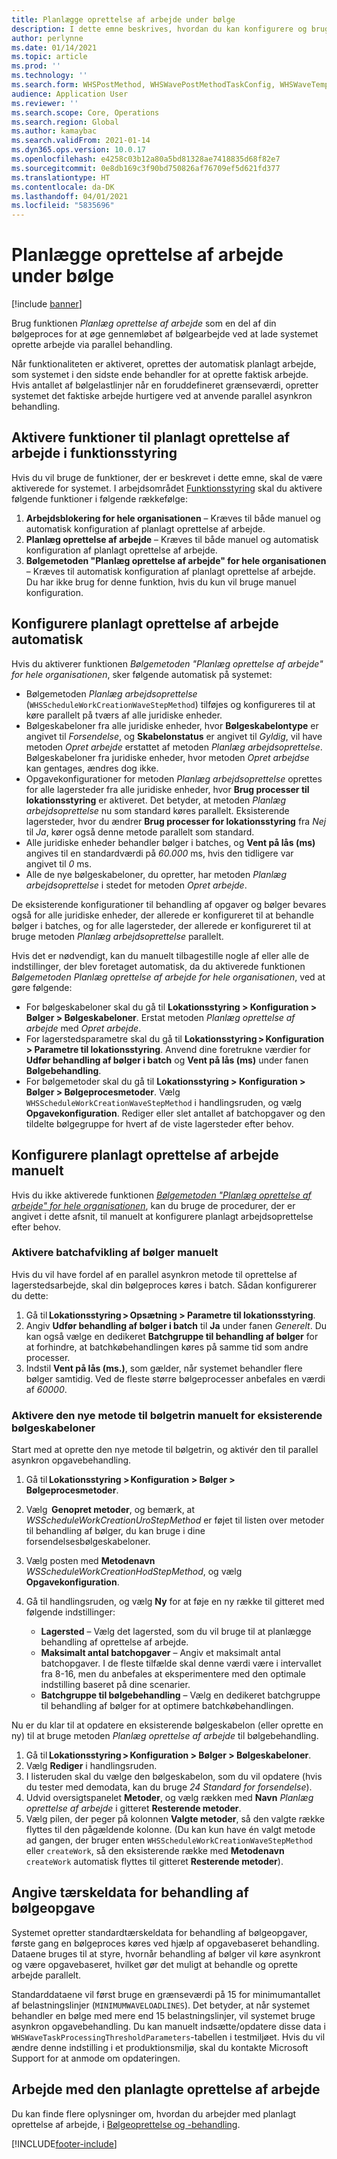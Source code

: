 ```yaml
---
title: Planlægge oprettelse af arbejde under bølge
description: I dette emne beskrives, hvordan du kan konfigurere og bruge behandlingsmetoden til planlægning af arbejdsoprettelse i bølge.
author: perlynne
ms.date: 01/14/2021
ms.topic: article
ms.prod: ''
ms.technology: ''
ms.search.form: WHSPostMethod, WHSWavePostMethodTaskConfig, WHSWaveTemplateTable, WHSParameters, WHSWaveTableListPage, WHSWorkTableListPage, WHSWorkTable, BatchJobEnhanced, WHSPlannedWorkOrder
audience: Application User
ms.reviewer: ''
ms.search.scope: Core, Operations
ms.search.region: Global
ms.author: kamaybac
ms.search.validFrom: 2021-01-14
ms.dyn365.ops.version: 10.0.17
ms.openlocfilehash: e4258c03b12a80a5bd81328ae7418835d68f82e7
ms.sourcegitcommit: 0e8db169c3f90bd750826af76709ef5d621fd377
ms.translationtype: HT
ms.contentlocale: da-DK
ms.lasthandoff: 04/01/2021
ms.locfileid: "5835696"
---
```

# <a name="schedule-work-creation-during-wave"></a>Planlægge oprettelse af arbejde under bølge

[!include [banner](../../includes/banner.md)]

Brug funktionen *Planlæg oprettelse af arbejde* som en del af din bølgeproces for at øge gennemløbet af bølgearbejde ved at lade systemet oprette arbejde via parallel behandling.

Når funktionaliteten er aktiveret, oprettes der automatisk planlagt arbejde, som systemet i den sidste ende behandler for at oprette faktisk arbejde. Hvis antallet af bølgelastlinjer når en foruddefineret grænseværdi, opretter systemet det faktiske arbejde hurtigere ved at anvende parallel asynkron behandling.

## <a name="turn-on-the-scheduled-work-creation-features-in-feature-management"></a>Aktivere funktioner til planlagt oprettelse af arbejde i funktionsstyring

Hvis du vil bruge de funktioner, der er beskrevet i dette emne, skal de være aktiverede for systemet. I arbejdsområdet [Funktionsstyring](../../fin-ops-core/fin-ops/get-started/feature-management/feature-management-overview.md) skal du aktivere følgende funktioner i følgende rækkefølge:

1. **Arbejdsblokering for hele organisationen** – Kræves til både manuel og automatisk konfiguration af planlagt oprettelse af arbejde.
1. **Planlæg oprettelse af arbejde** – Kræves til både manuel og automatisk konfiguration af planlagt oprettelse af arbejde.
1. **Bølgemetoden "Planlæg oprettelse af arbejde" for hele organisationen** – Kræves til automatisk konfiguration af planlagt oprettelse af arbejde. Du har ikke brug for denne funktion, hvis du kun vil bruge manuel konfiguration.

<a name="Auto-enable-schedule-work-creation"></a>

## <a name="automatically-configure-scheduled-work-creation"></a>Konfigurere planlagt oprettelse af arbejde automatisk

Hvis du aktiverer funktionen *Bølgemetoden "Planlæg oprettelse af arbejde" for hele organisationen*, sker følgende automatisk på systemet:

- Bølgemetoden *Planlæg arbejdsoprettelse* (`WHSScheduleWorkCreationWaveStepMethod`) tilføjes og konfigureres til at køre parallelt på tværs af alle juridiske enheder.
- Bølgeskabeloner fra alle juridiske enheder, hvor **Bølgeskabelontype** er angivet til *Forsendelse*, og **Skabelonstatus** er angivet til *Gyldig*, vil have metoden *Opret arbejde* erstattet af metoden *Planlæg arbejdsoprettelse*. Bølgeskabeloner fra juridiske enheder, hvor metoden *Opret arbejdse* kan gentages, ændres dog ikke.
- Opgavekonfigurationer for metoden *Planlæg arbejdsoprettelse* oprettes for alle lagersteder fra alle juridiske enheder, hvor **Brug processer til lokationsstyring** er aktiveret. Det betyder, at metoden *Planlæg arbejdsoprettelse* nu som standard køres parallelt. Eksisterende lagersteder, hvor du ændrer **Brug processer for lokationsstyring** fra *Nej* til *Ja*, kører også denne metode parallelt som standard.
- Alle juridiske enheder behandler bølger i batches, og **Vent på lås (ms)** angives til en standardværdi på *60.000* ms, hvis den tidligere var angivet til *0* ms.
- Alle de nye bølgeskabeloner, du opretter, har metoden *Planlæg arbejdsoprettelse* i stedet for metoden *Opret arbejde*.

De eksisterende konfigurationer til behandling af opgaver og bølger bevares også for alle juridiske enheder, der allerede er konfigureret til at behandle bølger i batches, og for alle lagersteder, der allerede er konfigureret til at bruge metoden *Planlæg arbejdsoprettelse* parallelt.

Hvis det er nødvendigt, kan du manuelt tilbagestille nogle af eller alle de indstillinger, der blev foretaget automatisk, da du aktiverede funktionen *Bølgemetoden Planlæg oprettelse af arbejde for hele organisationen*, ved at gøre følgende:

- For bølgeskabeloner skal du gå til **Lokationsstyring \> Konfiguration \> Bølger \> Bølgeskabeloner**. Erstat metoden *Planlæg oprettelse af arbejde* med *Opret arbejde*.
- For lagerstedsparametre skal du gå til **Lokationsstyring \> Konfiguration \> Parametre til lokationsstyring**. Anvend dine foretrukne værdier for **Udfør behandling af bølger i batch** og **Vent på lås (ms)** under fanen **Bølgebehandling**.
- For bølgemetoder skal du gå til **Lokationsstyring \> Konfiguration \> Bølger \> Bølgeprocesmetoder**. Vælg `WHSScheduleWorkCreationWaveStepMethod` i handlingsruden, og vælg **Opgavekonfiguration**. Rediger eller slet antallet af batchopgaver og den tildelte bølgegruppe for hvert af de viste lagersteder efter behov.

## <a name="manually-configure-scheduled-work-creation"></a>Konfigurere planlagt oprettelse af arbejde manuelt

Hvis du ikke aktiverede funktionen [*Bølgemetoden "Planlæg oprettelse af arbejde" for hele organisationen*](#Auto-enable-schedule-work-creation), kan du bruge de procedurer, der er angivet i dette afsnit, til manuelt at konfigurere planlagt arbejdsoprettelse efter behov.

### <a name="manually-enable-batch-processing-of-waves"></a>Aktivere batchafvikling af bølger manuelt

Hvis du vil have fordel af en parallel asynkron metode til oprettelse af lagerstedsarbejde, skal din bølgeproces køres i batch. Sådan konfigurerer du dette:

1. Gå til **Lokationsstyring \> Opsætning \> Parametre til lokationsstyring**.
1. Angiv **Udfør behandling af bølger i batch** til **Ja** under fanen *Generelt*. Du kan også vælge en dedikeret **Batchgruppe til behandling af bølger** for at forhindre, at batchkøbehandlingen køres på samme tid som andre processer.
1. Indstil **Vent på lås (ms.)**, som gælder, når systemet behandler flere bølger samtidig. Ved de fleste større bølgeprocesser anbefales en værdi af *60000*.

### <a name="manually-enable-the-new-wave-step-method-for-existing-wave-templates"></a>Aktivere den nye metode til bølgetrin manuelt for eksisterende bølgeskabeloner

Start med at oprette den nye metode til bølgetrin, og aktivér den til parallel asynkron opgavebehandling.

1. Gå til **Lokationsstyring \> Konfiguration \> Bølger \> Bølgeprocesmetoder**.
1. Vælg  **Genopret metoder**, og bemærk, at *WSScheduleWorkCreationUroStepMethod* er føjet til listen over metoder til behandling af bølger, du kan bruge i dine forsendelsesbølgeskabeloner.
1. Vælg posten med **Metodenavn** *WSScheduleWorkCreationHodStepMethod*, og vælg **Opgavekonfiguration**.
1. Gå til handlingsruden, og vælg **Ny** for at føje en ny række til gitteret med følgende indstillinger:

    - **Lagersted** – Vælg det lagersted, som du vil bruge til at planlægge behandling af oprettelse af arbejde.
    - **Maksimalt antal batchopgaver** – Angiv et maksimalt antal batchopgaver. I de fleste tilfælde skal denne værdi være i intervallet fra 8-16, men du anbefales at eksperimentere med den optimale indstilling baseret på dine scenarier.
    - **Batchgruppe til bølgebehandling** – Vælg en dedikeret batchgruppe til behandling af bølger for at optimere batchkøbehandlingen.

Nu er du klar til at opdatere en eksisterende bølgeskabelon (eller oprette en ny) til at bruge metoden *Planlæg oprettelse af arbejde* til bølgebehandling.

1. Gå til **Lokationsstyring \> Konfiguration \> Bølger \> Bølgeskabeloner**.
1. Vælg **Rediger** i handlingsruden.
1. I listeruden skal du vælge den bølgeskabelon, som du vil opdatere (hvis du tester med demodata, kan du bruge *24 Standard for forsendelse*).
1. Udvid oversigtspanelet **Metoder**, og vælg rækken med **Navn** *Planlæg oprettelse af arbejde* i gitteret **Resterende metoder**.
1. Vælg pilen, der peger på kolonnen **Valgte metoder**, så den valgte række flyttes til den pågældende kolonne. (Du kan kun have én valgt metode ad gangen, der bruger enten `WHSScheduleWorkCreationWaveStepMethod` eller `createWork`, så den eksisterende række med **Metodenavn** `createWork` automatisk flyttes til gitteret **Resterende metoder**).

## <a name="set-wave-task-processing-threshold-data"></a>Angive tærskeldata for behandling af bølgeopgave

Systemet opretter standardtærskeldata for behandling af bølgeopgaver, første gang en bølgeproces køres ved hjælp af opgavebaseret behandling. Dataene bruges til at styre, hvornår behandling af bølger vil køre asynkront og være opgavebaseret, hvilket gør det muligt at behandle og oprette arbejde parallelt.

Standarddataene vil først bruge en grænseværdi på 15 for minimumantallet af belastningslinjer (`MINIMUMWAVELOADLINES`). Det betyder, at når systemet behandler en bølge med mere end 15 belastningslinjer, vil systemet bruge asynkron opgavebehandling. Du kan manuelt indsætte/opdatere disse data i `WHSWaveTaskProcessingThresholdParameters`-tabellen i testmiljøet. Hvis du vil ændre denne indstilling i et produktionsmiljø, skal du kontakte Microsoft Support for at anmode om opdateringen.

## <a name="work-with-the-scheduled-work-creation"></a>Arbejde med den planlagte oprettelse af arbejde

Du kan finde flere oplysninger om, hvordan du arbejder med planlagt oprettelse af arbejde, i [Bølgeoprettelse og -behandling](wave-processing.md). 


[!INCLUDE[footer-include](../../includes/footer-banner.md)]
